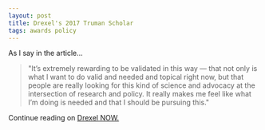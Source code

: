 ```yaml
---
layout: post
title: Drexel's 2017 Truman Scholar
tags: awards policy
---
```


As I say in the article...

>"It’s extremely rewarding to be validated in this way — that not only is what I want to do valid and needed and topical right now, but that people are really looking for this kind of science and advocacy at the intersection of research and policy. It really makes me feel like what I’m doing is needed and that I should be pursuing this."

Continue reading on [Drexel NOW.](http://drexel.edu/now/archive/2017/April/Truman-Scholar-Vincent-O-Leary/)